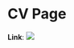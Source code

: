 # CV Page  
  
**Link**: [![](https://img.shields.io/badge/Link-Curriculum_Vitae-2ea44f?style=for-the-badge&logo=github)](https://jang-jione.github.io/Jang.Jiwon.Curriculum-Vitae/)
